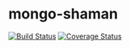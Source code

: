 # mongo-shaman

[![Build Status](https://travis-ci.org/mongo-shaman/mongo-shaman.svg?branch=master)](https://travis-ci.org/mongo-shaman/mongo-shaman)
[![Coverage Status](https://coveralls.io/repos/github/mongo-shaman/mongo-shaman/badge.svg?branch=master)](https://coveralls.io/github/mongo-shaman/mongo-shaman?branch=master)

